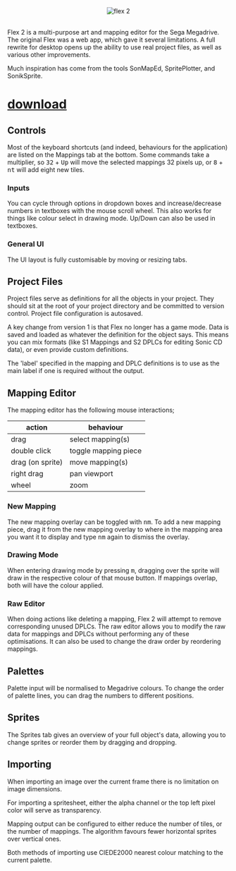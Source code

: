 <div align="center">
    <img src="https://i.imgur.com/NrHcaGC.png" alt="flex 2">
    <br>
</div>
<br>

Flex 2 is a multi-purpose art and mapping editor for the Sega Megadrive. The original Flex was a web app, which gave it several limitations. A full rewrite for desktop opens up the ability to use real project files, as well as various other improvements.

Much inspiration has come from the tools SonMapEd, SpritePlotter, and SonikSprite.

# [download](https://github.com/kirjavascript/Flex2/releases)

[//]: # (__docs__)

## Controls

Most of the keyboard shortcuts (and indeed, behaviours for the application) are listed on the Mappings tab at the bottom. Some commands take a multiplier, so <kbd>32</kbd> + <kbd>Up</kbd> will move the selected mappings 32 pixels up, or <kbd>8</kbd> + <kbd>nt</kbd> will add eight new tiles.

### Inputs

You can cycle through options in dropdown boxes and increase/decrease numbers in textboxes with the mouse scroll wheel. This also works for things like colour select in drawing mode. Up/Down can also be used in textboxes.

### General UI

The UI layout is fully customisable by moving or resizing tabs.

## Project Files

Project files serve as definitions for all the objects in your project. They should sit at the root of your project directory and be committed to version control. Project file configuration is autosaved.

A key change from version 1 is that Flex no longer has a game mode. Data is saved and loaded as whatever the definition for the object says. This means you can mix formats (like S1 Mappings and S2 DPLCs for editing Sonic CD data), or even provide custom definitions.

The 'label' specified in the mapping and DPLC definitions is to use as the main label if one is required without the output.

## Mapping Editor

The mapping editor has the following mouse interactions;

| action | behaviour  |
|---|---|
| drag  | select mapping(s)  |
| double click | toggle mapping piece |
| drag (on sprite)  | move mapping(s)  |
| right drag | pan viewport |
| wheel | zoom |

### New Mapping

The new mapping overlay can be toggled with <kbd>nm</kbd>. To add a new mapping piece, drag it from the new mapping overlay to where in the mapping area you want it to display and type <kbd>nm</kbd> again to dismiss the overlay.

### Drawing Mode

When entering drawing mode by pressing <kbd>m</kbd>, dragging over the sprite will draw in the respective colour of that mouse button. If mappings overlap, both will have the colour applied.

### Raw Editor

When doing actions like deleting a mapping, Flex 2 will attempt to remove corresponding unused DPLCs. The raw editor allows you to modify the raw data for mappings and DPLCs without performing any of these optimisations. It can also be used to change the draw order by reordering mappings.

## Palettes

Palette input will be normalised to Megadrive colours. To change the order of palette lines, you can drag the numbers to different positions.

## Sprites

The Sprites tab gives an overview of your full object's data, allowing you to change sprites or reorder them by dragging and dropping.

## Importing

When importing an image over the current frame there is no limitation on image dimensions.

For importing a spritesheet, either the alpha channel or the top left pixel color will serve as transparency.

Mapping output can be configured to either reduce the number of tiles, or the number of mappings. The algorithm favours fewer horizontal sprites over vertical ones.

Both methods of importing use CIEDE2000 nearest colour matching to the current palette.
